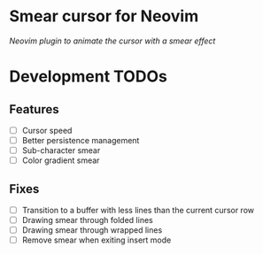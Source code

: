 # Smear cursor for Neovim

_Neovim plugin to animate the cursor with a smear effect_


# Development TODOs

## Features

- [ ] Cursor speed
- [ ] Better persistence management
- [ ] Sub-character smear
- [ ] Color gradient smear

## Fixes

- [ ] Transition to a buffer with less lines than the current cursor row
- [ ] Drawing smear through folded lines
- [ ] Drawing smear through wrapped lines
- [ ] Remove smear when exiting insert mode

